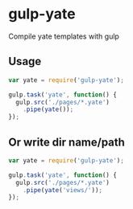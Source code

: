 gulp-yate
=========

Compile yate templates with gulp

## Usage

```javascript
var yate = require('gulp-yate');

gulp.task('yate', function() {
  gulp.src('./pages/*.yate')
    .pipe(yate());
});
```
## Or write dir name/path

```javascript
var yate = require('gulp-yate');

gulp.task('yate', function() {
  gulp.src('./pages/*.yate')
    .pipe(yate('views/'));
});
```
